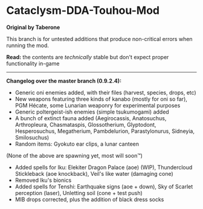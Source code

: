 # Cataclysm-DDA-Touhou-Mod
**Original by Taberone**

This branch is for untested additions that produce non-critical errors when running the mod.

**Read:** the contents are *technically* stable but don't expect proper functionality in-game

----

**Changelog over the master branch (0.9.2.4):**
* Generic oni enemies added, with their files (harvest, species, drops, etc)
* New weapons featuring three kinds of kanabo (mostly for oni so far), PGM Hécate, some Lunarian weaponry for experimental purposes
* Generic poltergeist-ish enemies (simple tsukumogami) added
* A bunch of extinct fauna added (Aegirocassis, Anatosuchus, Arthropleura, Chasmataspis, Glossotherium, Glyptodont, Hesperosuchus, Megatherium, Pambdelurion, Parastylonurus, Sidneyia, Smilosuchus)
* Random items: Gyokuto ear clips, a lunar canteen

(None of the above are spawning yet, most will soon™)

* Added spells for Iku: Elekiter Dragon Palace (aoe) (WIP), Thundercloud Stickleback (aoe knockback), Veil's like water (damaging cone)
* Removed Iku's bionics
* Added spells for Tenshi: Earthquake signs (aoe + down), Sky of Scarlet perception (laser), Unletting soil (cone + test push)
* MIB drops corrected, plus the addition of black dress socks
